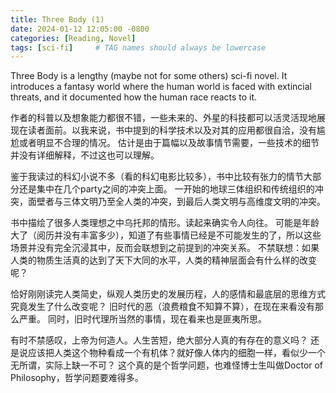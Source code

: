 ```yaml
---
title: Three Body (1)
date: 2024-01-12 12:05:00 -0800
categories: [Reading, Novel]
tags: [sci-fi]     # TAG names should always be lowercase
---
```

Three Body is a lengthy (maybe not for some others) sci-fi novel. It introduces a fantasy world where the human world is faced with extincial threats, and it documented how the human race reacts to it. 

作者的科普以及想象能力都很不错，一些未来的、外星的科技都可以活灵活现地展现在读者面前。以我来说，书中提到的科学技术以及对其的应用都很自洽，没有尴尬或者明显不合理的情况。
估计是由于篇幅以及故事情节需要，一些技术的细节并没有详细解释，不过这也可以理解。

鉴于我读过的科幻小说不多（看的科幻电影比较多），书中比较有张力的情节大部分还是集中在几个party之间的冲突上面。
一开始的地球三体组织和传统组织的冲突，面壁者与三体文明乃至全人类的冲突，到最后人类文明与高维度文明的冲突。

书中描绘了很多人类理想之中乌托邦的情形。读起来确实令人向往。
可能是年龄大了（阅历并没有丰富多少），知道了有些事情已经是不可能发生的了，所以这些场景并没有完全沉浸其中，反而会联想到之前提到的冲突关系。
不禁联想：如果人类的物质生活真的达到了天下大同的水平，人类的精神层面会有什么样的改变呢？

恰好刚刚读完人类简史，纵观人类历史的发展历程，人的感情和最底层的思维方式究竟发生了什么改变呢？
旧时代的恶（浪费粮食不知算不算），在现在来看没有那么严重。
同时，旧时代理所当然的事情，现在看来也是匪夷所思。

有时不禁感叹，上帝为何造人。人生苦短，绝大部分人真的有存在的意义吗？
还是说应该把人类这个物种看成一个有机体？就好像人体内的细胞一样，看似少一个无所谓，实际上缺一不可？
这个真的是个哲学问题，也难怪博士生叫做Doctor of Philosophy，哲学问题要难得多。
